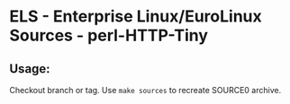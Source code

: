 # ELS - Enterprise Linux/EuroLinux Sources - perl-HTTP-Tiny
 
## Usage:
  Checkout branch or tag. Use `make sources` to recreate  SOURCE0 archive.
